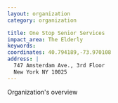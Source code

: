 ```yaml
---
layout: organization
category: organization

title: One Stop Senior Services
impact_area: The Elderly
keywords: 
coordinates: 40.794189,-73.970108
address: |
  747 Amsterdam Ave., 3rd Floor
  New York NY 10025
---
```

Organization's overview
